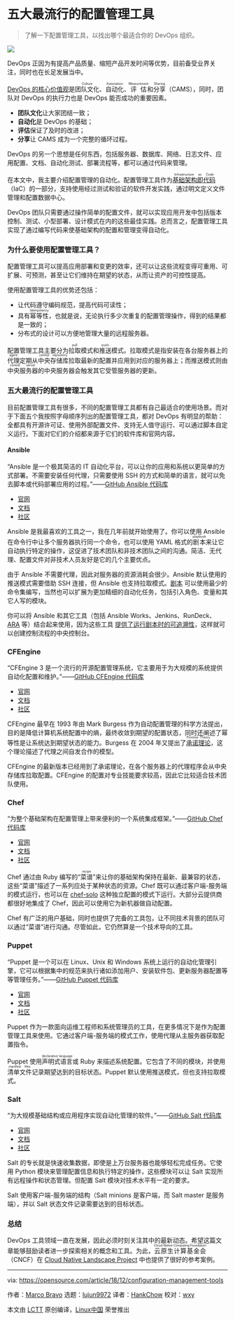 [#]: collector: (lujun9972)
[#]: translator: (HankChow)
[#]: reviewer: (wxy)
[#]: publisher: (wxy)
[#]: url: (https://linux.cn/article-10497-1.html)
[#]: subject: (Top 5 configuration management tools)
[#]: via: (https://opensource.com/article/18/12/configuration-management-tools)
[#]: author: (Marco Bravo https://opensource.com/users/marcobravo)

五大最流行的配置管理工具
======

> 了解一下配置管理工具，以找出哪个最适合你的 DevOps 组织。

![](https://opensource.com/sites/default/files/styles/image-full-size/public/lead-images/innovation_lightbulb_gears_devops_ansible.png?itok=TSbmp3_M)

DevOps 正因为有提高产品质量、缩短产品开发时间等优势，目前备受业界关注，同时也在长足发展当中。

[DevOps 的核心价值观][1]是<ruby>团队文化<rt>Culture</rt></ruby>、<ruby>自动化<rt>Automation</rt></ruby>、<ruby>评估<rt>Measurement</rt></ruby>和<ruby>分享<rt>Sharing</rt></ruby>（CAMS），同时，团队对 DevOps 的执行力也是 DevOps 能否成功的重要因素。

  * **团队文化**让大家团结一致；
  * **自动化**是 DevOps 的基础；
  * **评估**保证了及时的改进；
  * **分享**让 CAMS 成为一个完整的循环过程。

DevOps 的另一个思想是任何东西，包括服务器、数据库、网络、日志文件、应用配置、文档、自动化测试、部署流程等，都可以通过代码来管理。

在本文中，我主要介绍配置管理的自动化。配置管理工具作为[<ruby>基础架构即代码<rt>Infrastructure as Code</rt></ruby>][2]（IaC）的一部分，支持使用经过测试和验证的软件开发实践，通过明文定义文件管理和配置数据中心。

DevOps 团队只需要通过操作简单的配置文件，就可以实现应用开发中包括版本控制、测试、小型部署、设计模式在内的这些最佳实践。总而言之，配置管理工具实现了通过编写代码来使基础架构的配置和管理变得自动化。

### 为什么要使用配置管理工具？

配置管理工具可以提高应用部署和变更的效率，还可以让这些流程变得可重用、可扩展、可预测，甚至让它们维持在期望的状态，从而让资产的可控性提高。

使用配置管理工具的优势还包括：

  * 让代码遵守编码规范，提高代码可读性；
  * 具有<ruby>幂等性<rt>Idempotency</rt></ruby>，也就是说，无论执行多少次重复的配置管理操作，得到的结果都是一致的；
  * 分布式的设计可以方便地管理大量的远程服务器。

配置管理工具主要分为<ruby>拉取<rt>pull</rt></ruby>模式和<ruby>推送<rt>push</rt></ruby>模式。拉取模式是指安装在各台服务器上的<ruby>代理<rt>agent</rt></ruby>定期从<ruby>中央存储库<rt>central repository</rt></ruby>拉取最新的配置并应用到对应的服务器上；而推送模式则由<ruby>中央服务器<rt>central server</rt></ruby>的中央服务器会触发其它受管服务器的更新。

### 五大最流行的配置管理工具

目前配置管理工具有很多，不同的配置管理工具都有自己最适合的使用场景。而对于下面五个我按照字母顺序列出的配置管理工具，都对 DevOps 有明显的帮助：全都具有开源许可证、使用外部配置文件、支持无人值守运行、可以通过脚本自定义运行。下面对它们的介绍都来源于它们的软件库和官网内容。

#### Ansible

“Ansible 是一个极其简洁的 IT 自动化平台，可以让你的应用和系统以更简单的方式部署。不需要安装任何代理，只需要使用 SSH 的方式和简单的语言，就可以免去脚本或代码部署应用的过程。”——[GitHub Ansible 代码库][3]

- [官网](https://www.ansible.com/)
- [文档](https://docs.ansible.com/ansible/)
- [社区](https://www.ansible.com/community)

Ansible 是我最喜欢的工具之一，我在几年前就开始使用了。你可以使用 Ansible 在命令行中让多个服务器执行同一个命令，也可以使用 YAML 格式的<ruby>剧本<rt>playbook</rt></ruby>来让它自动执行特定的操作，这促进了技术团队和非技术团队之间的沟通。简洁、无代理、配置文件对非技术人员友好是它的几个主要优点。

由于 Ansible 不需要代理，因此对服务器的资源消耗会很少。Ansible 默认使用的推送模式需要借助 SSH 连接，但 Ansible 也支持拉取模式。[剧本][4] 可以使用最少的命令集编写，当然也可以扩展为更加精细的自动化任务，包括引入角色、变量和其它人写的模块。

你可以将 Ansible 和其它工具（包括 Ansible Works、Jenkins、RunDeck、[ARA][5] 等）结合起来使用，因为这些工具 [提供了运行剧本时的可追溯性][6]，这样就可以创建控制流程的中央控制台。

### CFEngine

“CFEngine 3 是一个流行的开源配置管理系统，它主要用于为大规模的系统提供自动化配置和维护。”——[GitHub CFEngine 代码库][7]

- [官网](https://cfengine.com/)
- [文档](https://docs.cfengine.com/docs/3.12/)
- [社区](https://cfengine.com/community/)

CFEngine 最早在 1993 年由 Mark Burgess 作为自动配置管理的科学方法提出，目的是降低计算机系统配置中的熵，最终收敛到期望的配置状态，同时还阐述了幂等性是让系统达到期望状态的能力。Burgess 在 2004 年又提出了<ruby>[承诺理论][8]<rt>Promise Theory</rt></ruby>，这个理论描述了代理之间自发合作的模型。

CFEngine 的最新版本已经用到了承诺理论，在各个服务器上的代理程序会从中央存储库拉取配置。CFEngine 的配置对专业技能要求较高，因此它比较适合技术团队使用。

### Chef

“为整个基础架构在配置管理上带来便利的一个系统集成框架。”——[GitHub Chef 代码库][9]

- [官网](http://www.chef.io/chef/)
- [文档](https://docs.chef.io/)
- [社区](https://www.chef.io/community/)

Chef 通过由 Ruby 编写的“<ruby>菜谱<rt>recipe</rt></ruby>”来让你的基础架构保持在最新、最兼容的状态，这些“菜谱”描述了一系列应处于某种状态的资源。Chef 既可以通过客户端-服务端的模式运行，也可以在 [chef-solo][10] 这种独立配置的模式下运行。大部分云提供商都很好地集成了 Chef，因此可以使用它为新机器做自动配置。

Chef 有广泛的用户基础，同时也提供了完备的工具包，让不同技术背景的团队可以通过“菜谱”进行沟通。尽管如此，它仍然算是一个技术导向的工具。

### Puppet

“Puppet 是一个可以在 Linux、Unix 和 Windows 系统上运行的自动化管理引擎，它可以根据集中的规范来执行诸如添加用户、安装软件包、更新服务器配置等等管理任务。”——[GitHub Puppet 代码库][11]

- [官网](https://puppet.com/)
- [文档](https://puppet.com/docs)
- [社区](https://puppet.com/community)

Puppet 作为一款面向运维工程师和系统管理员的工具，在更多情况下是作为配置管理工具来使用。它通过客户端-服务端的模式工作，使用代理从主服务器获取配置指令。

Puppet 使用<ruby>声明式语言<rt>declarative language</rt></ruby>或 Ruby 来描述系统配置。它包含了不同的模块，并使用<ruby>清单文件<rt>manifest files</rt></ruby>记录期望达到的目标状态。Puppet 默认使用推送模式，但也支持拉取模式。

### Salt

“为大规模基础结构或应用程序实现自动化管理的软件。”——[GitHub Salt 代码库][12]

- [官网](https://www.saltstack.com/)
- [文档](https://docs.saltstack.com/en/latest/contents.html)
- [社区](https://www.saltstack.com/resources/community/)

Salt 的专长就是快速收集数据，即使是上万台服务器也能够轻松完成任务。它使用 Python 模块来管理配置信息和执行特定的操作，这些模块可以让 Salt 实现所有远程操作和状态管理。但配置 Salt 模块对技术水平有一定的要求。

Salt 使用客户端-服务端的结构（Salt minions 是客户端，而 Salt master 是服务端），并以 Salt 状态文件记录需要达到的目标状态。

### 总结

DevOps 工具领域一直在发展，因此必须时刻关注其中的最新动态。希望这篇文章能够鼓励读者进一步探索相关的概念和工具。为此，<ruby>云原生计算基金会<rt>Cloud Native Computing Foundation</rt></ruby>（CNCF）在 [Cloud Native Landscape Project][13] 中也提供了很好的参考案例。

--------------------------------------------------------------------------------

via: https://opensource.com/article/18/12/configuration-management-tools

作者：[Marco Bravo][a]
选题：[lujun9972][b]
译者：[HankChow](https://github.com/HankChow)
校对：[wxy](https://github.com/wxy)

本文由 [LCTT](https://github.com/LCTT/TranslateProject) 原创编译，[Linux中国](https://linux.cn/) 荣誉推出

[a]: https://opensource.com/users/marcobravo
[b]: https://github.com/lujun9972
[1]: https://www.oreilly.com/learning/why-use-terraform
[2]: https://www.oreilly.com/library/view/infrastructure-as-code/9781491924334/ch04.html
[3]: https://github.com/ansible/ansible
[4]: https://opensource.com/article/18/8/ansible-playbooks-you-should-try
[5]: https://github.com/openstack/ara
[6]: https://opensource.com/article/18/5/analyzing-ansible-runs-using-ara
[7]: https://github.com/cfengine/core
[8]: https://en.wikipedia.org/wiki/Promise_theory
[9]: https://github.com/chef/chef
[10]: https://docs.chef.io/chef_solo.html
[11]: https://github.com/puppetlabs/puppet
[12]: https://github.com/saltstack/salt
[13]: https://github.com/cncf/landscape

